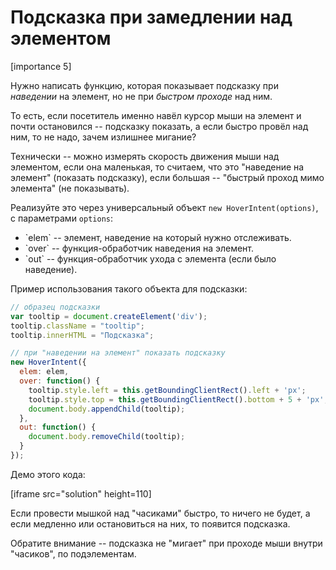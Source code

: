 # Подсказка при замедлении над элементом

[importance 5]

Нужно написать функцию, которая показывает подсказку при *наведении* на элемент, но не при *быстром проходе* над ним.

То есть, если посетитель именно навёл курсор мыши на элемент и почти остановился -- подсказку показать, а если быстро провёл над ним, то не надо, зачем излишнее мигание?

Технически -- можно измерять скорость движения мыши над элементом, если она маленькая, то считаем, что это "наведение на элемент" (показать подсказку), если большая -- "быстрый проход мимо элемента" (не показывать).

Реализуйте это через универсальный объект `new HoverIntent(options)`, с параметрами `options`:
<ul>
<li>`elem` -- элемент, наведение на который нужно отслеживать.</li>
<li>`over` -- функция-обработчик наведения на элемент.</li>
<li>`out` -- функция-обработчик ухода с элемента (если было наведение).</li>
</ul>

Пример использования такого объекта для подсказки:
```js
// образец подсказки
var tooltip = document.createElement('div');
tooltip.className = "tooltip";
tooltip.innerHTML = "Подсказка";

// при "наведении на элемент" показать подсказку
new HoverIntent({
  elem: elem,
  over: function() {
    tooltip.style.left = this.getBoundingClientRect().left + 'px';
    tooltip.style.top = this.getBoundingClientRect().bottom + 5 + 'px';
    document.body.appendChild(tooltip);
  },
  out: function() {
    document.body.removeChild(tooltip);
  }
});
```

Демо этого кода:

[iframe src="solution" height=110]

Если провести мышкой над "часиками" быстро, то ничего не будет, а если медленно или остановиться на них, то появится подсказка.

Обратите внимание -- подсказка не "мигает" при проходе мыши внутри "часиков", по подэлементам.



